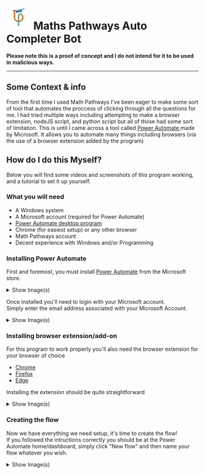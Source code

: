 # ![Logo](/images/mp64.png) Maths Pathways Auto Completer Bot
**Please note this is a proof of concept and I do not intend for it to be used in malicious ways.**

---

## Some Context & info
From the first time I used Math Pathways I've been eager to make some sort of tool that automates the proccess of clicking through all the questions for me. I had tried multiple ways including attempting to make a browser extension, nodeJS script, and python script but all of those had some sort of limitation. This is until I came across a tool called [Power Automate
](https://apps.microsoft.com/store/detail/power-automate/9NFTCH6J7FHV) made by Microsoft. It allows you to automate many things including browsers (via the use of a browser extension added by the program)

## How do I do this Myself?
Below you will find some videos and screenshots of this program working, and a tutorial to set it up yourself.

### What you will need
- A Windows system
- A Microsoft account (required for Power Automate)
- [Power Automate desktop program](https://apps.microsoft.com/store/detail/power-automate/9NFTCH6J7FHV)
- Chrome (for easiest setup) or any other browser
- Math Pathways account
- Decent experience with Windows and/or Programming

### Installing Power Automate
First and foremost, you must install [Power Automate](https://apps.microsoft.com/store/detail/power-automate/9NFTCH6J7FHV) from the Microsoft store.

<details>
  <summary>Show Image(s)</summary>

  ![Power Automate on the Microsoft Store](/images/PAMSStore.png)
</details>

Once installed you'll need to login with your Microsoft account.  
Simply enter the email address associated with your Microsoft Account.

<details>
  <summary>Show Image(s)</summary>

  ![Power Automate Sign In](/images/signinPA.png)
</details>

### Installing browser extension/add-on
For this program to work properly you'll also need the browser extension for your browser of choice
- [Chrome](https://chrome.google.com/webstore/detail/microsoft-power-automate/gjgfobnenmnljakmhboildkafdkicala)
- [Firefox](https://addons.mozilla.org/en-US/firefox/addon/power-automate-desktop/)
- [Edge](https://microsoftedge.microsoft.com/addons/detail/microsoft-power-automate/njjljiblognghfjfpcdpdbpbfcmhgafg)  

Installing the extension should be quite straightforward

<details>
  <summary>Show Image(s)</summary>

  ![Chrome Extension](/images/chromeext.png)
</details>

### Creating the flow
Now we have everything we need setup, it's time to create the flow!  
If you followed the intructions correctly you should be at the Power Automate home/dashboard, simply click "New flow" and then name your flow whatever you wish.

<details>
  <summary>Show Image(s)</summary>

  ![Power Automate home](/images/PAhome.png)
  ![Name your flow](/images/createflow.png)
</details>
